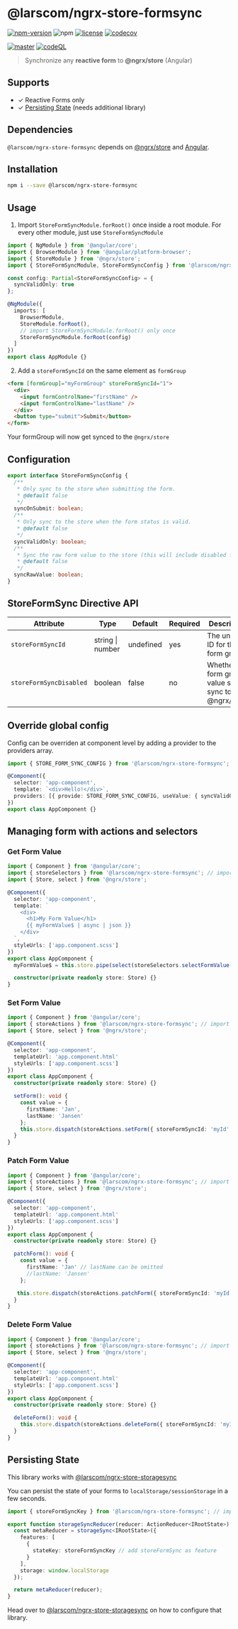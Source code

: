 # @larscom/ngrx-store-formsync

[![npm-version](https://img.shields.io/npm/v/@larscom/ngrx-store-formsync.svg?label=npm)](https://www.npmjs.com/package/@larscom/ngrx-store-formsync)
![npm](https://img.shields.io/npm/dw/@larscom/ngrx-store-formsync)
[![license](https://img.shields.io/npm/l/@larscom/ngrx-store-formsync.svg)](https://github.com/larscom/ngrx-store-formsync/blob/master/LICENSE)
[![codecov](https://codecov.io/gh/larscom/ngrx-store-formsync/branch/master/graph/badge.svg?token=KDMA88UI7L)](https://codecov.io/gh/larscom/ngrx-store-formsync)

[![master](https://github.com/larscom/ngrx-store-formsync/actions/workflows/master-build.yml/badge.svg?branch=master)](https://github.com/larscom/ngrx-store-formsync/actions/workflows/master-build.yml)
[![codeQL](https://github.com/larscom/ngrx-store-formsync/actions/workflows/codeql-analysis.yml/badge.svg?branch=master)](https://github.com/larscom/ngrx-store-formsync/actions/workflows/codeql-analysis.yml)

> Synchronize any **reactive form** to **@ngrx/store** (Angular)

## Supports

- &#10003; Reactive Forms only
- &#10003; [Persisting State](#Persisting-State) (needs additional library)

## Dependencies

`@larscom/ngrx-store-formsync` depends on [@ngrx/store](https://github.com/ngrx/store) and [Angular](https://github.com/angular/angular).

## Installation

```bash
npm i --save @larscom/ngrx-store-formsync
```

## Usage

1. Import `StoreFormSyncModule.forRoot()` once inside a root module. For every other module, just use `StoreFormSyncModule`

```ts
import { NgModule } from '@angular/core';
import { BrowserModule } from '@angular/platform-browser';
import { StoreModule } from '@ngrx/store';
import { StoreFormSyncModule, StoreFormSyncConfig } from '@larscom/ngrx-store-formsync';

const config: Partial<StoreFormSyncConfig> = {
  syncValidOnly: true
};

@NgModule({
  imports: [
    BrowserModule,
    StoreModule.forRoot(),
    // import StoreFormSyncModule.forRoot() only once
    StoreFormSyncModule.forRoot(config)
  ]
})
export class AppModule {}
```

2. Add a `storeFormSyncId` on the same element as `formGroup`

```html
<form [formGroup]="myFormGroup" storeFormSyncId="1">
  <div>
    <input formControlName="firstName" />
    <input formControlName="lastName" />
  </div>
  <button type="submit">Submit</button>
</form>
```

Your formGroup will now get synced to the `@ngrx/store`

## Configuration

```ts
export interface StoreFormSyncConfig {
  /**
   * Only sync to the store when submitting the form.
   * @default false
   */
  syncOnSubmit: boolean;
  /**
   * Only sync to the store when the form status is valid.
   * @default false
   */
  syncValidOnly: boolean;
  /**
   * Sync the raw form value to the store (this will include disabled form controls)
   * @default false
   */
  syncRawValue: boolean;
}
```

## StoreFormSync Directive API

| Attribute               | Type             | Default   | Required | Description                                                  |
| ----------------------- | ---------------- | --------- | -------- | ------------------------------------------------------------ |
| `storeFormSyncId`       | string \| number | undefined | yes      | The unique ID for the form group.                            |
| `storeFormSyncDisabled` | boolean          | false     | no       | Whether the form group value should sync to the @ngrx/store. |

## Override global config

Config can be overriden at component level by adding a provider to the providers array.

```ts
import { STORE_FORM_SYNC_CONFIG } from '@larscom/ngrx-store-formsync';

@Component({
  selector: 'app-component',
  template: `<div>Hello!</div>`,
  providers: [{ provide: STORE_FORM_SYNC_CONFIG, useValue: { syncValidOnly: true } }]
})
export class AppComponent {}
```

## Managing form with actions and selectors

### Get Form Value

```ts
import { Component } from '@angular/core';
import { storeSelectors } from '@larscom/ngrx-store-formsync'; // import selectors
import { Store, select } from '@ngrx/store';

@Component({
  selector: 'app-component',
  template: `
    <div>
      <h1>My Form Value</h1>
      {{ myFormValue$ | async | json }}
    </div>
  `,
  styleUrls: ['app.component.scss']
})
export class AppComponent {
  myFormValue$ = this.store.pipe(select(storeSelectors.selectFormValue({ storeFormSyncId: 'myId' })));

  constructor(private readonly store: Store) {}
}
```

### Set Form Value

```ts
import { Component } from '@angular/core';
import { storeActions } from '@larscom/ngrx-store-formsync'; // import actions
import { Store, select } from '@ngrx/store';

@Component({
  selector: 'app-component',
  templateUrl: 'app.component.html'
  styleUrls: ['app.component.scss']
})
export class AppComponent {
  constructor(private readonly store: Store) {}

  setForm(): void {
    const value = {
      firstName: 'Jan',
      lastName: 'Jansen'
    };
    this.store.dispatch(storeActions.setForm({ storeFormSyncId: 'myId', value }));
  }
}
```

### Patch Form Value

```ts
import { Component } from '@angular/core';
import { storeActions } from '@larscom/ngrx-store-formsync'; // import actions
import { Store, select } from '@ngrx/store';

@Component({
  selector: 'app-component',
  templateUrl: 'app.component.html'
  styleUrls: ['app.component.scss']
})
export class AppComponent {
  constructor(private readonly store: Store) {}

  patchForm(): void {
    const value = {
      firstName: 'Jan' // lastName can be omitted
      //lastName: 'Jansen'
    };

   this.store.dispatch(storeActions.patchForm({ storeFormSyncId: 'myId', value }));
  }
}
```

### Delete Form Value

```ts
import { Component } from '@angular/core';
import { storeActions } from '@larscom/ngrx-store-formsync'; // import actions
import { Store, select } from '@ngrx/store';

@Component({
  selector: 'app-component',
  templateUrl: 'app.component.html'
  styleUrls: ['app.component.scss']
})
export class AppComponent {
  constructor(private readonly store: Store) {}

  deleteForm(): void {
    this.store.dispatch(storeActions.deleteForm({ storeFormSyncId: 'myId'}));
  }
}
```

## Persisting State

This library works with [@larscom/ngrx-store-storagesync](https://github.com/larscom/ngrx-store-storagesync)

You can persist the state of your forms to `localStorage/sessionStorage` in a few seconds.

```ts
import { storeFormSyncKey } from '@larscom/ngrx-store-formsync'; // import storeFormSyncKey

export function storageSyncReducer(reducer: ActionReducer<IRootState>): ActionReducer<IRootState> {
  const metaReducer = storageSync<IRootState>({
    features: [
      {
        stateKey: storeFormSyncKey // add storeFormSync as feature
      }
    ],
    storage: window.localStorage
  });

  return metaReducer(reducer);
}
```

Head over to [@larscom/ngrx-store-storagesync](https://github.com/larscom/ngrx-store-storagesync) on how to configure that library.
